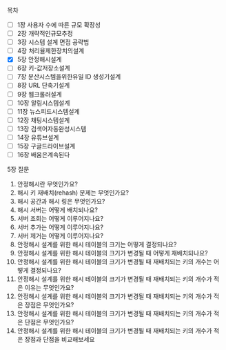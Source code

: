 목차
- [ ] 1장 사용자 수에 따른 규모 확장성
- [ ] 2장 개략적인규모추정
- [ ] 3장 시스템 설계 면접 공략법
- [ ] 4장 처리율제한장치의설계
- [x] 5장 안정해시설계
- [ ] 6장 키-값저장소설계
- [ ] 7장 분산시스템을위한유일 ID 생성기설계
- [ ] 8장 URL 단축기설계
- [ ] 9장 웹크롤러설계
- [ ] 10장 알림시스템설계
- [ ] 11장 뉴스피드시스템설계
- [ ] 12장 채팅시스템설계
- [ ] 13장 검색어자동완성시스템
- [ ] 14장 유튜브설계
- [ ] 15장 구글드라이브설계
- [ ] 16장 배움은계속된다

5장 질문

1. 안정해시란 무엇인가요?
2. 해시 키 재배치(rehash) 문제는 무엇인가요?
3. 해시 공간과 해시 링은 무엇인가요?
4. 해시 서버는 어떻게 배치되나요?
5. 서버 조회는 어떻게 이루어지나요?
6. 서버 추가는 어떻게 이루어지나요?
7. 서버 제거는 어떻게 이루어지나요?
8. 안정해시 설계를 위한 해시 테이블의 크기는 어떻게 결정되나요?
9. 안정해시 설계를 위한 해시 테이블의 크기가 변경될 때 어떻게 재배치되나요?
10. 안정해시 설계를 위한 해시 테이블의 크기가 변경될 때 재배치되는 키의 개수는 어떻게 결정되나요?
11. 안정해시 설계를 위한 해시 테이블의 크기가 변경될 때 재배치되는 키의 개수가 적은 이유는 무엇인가요?
12. 안정해시 설계를 위한 해시 테이블의 크기가 변경될 때 재배치되는 키의 개수가 적은 장점은 무엇인가요?
13. 안정해시 설계를 위한 해시 테이블의 크기가 변경될 때 재배치되는 키의 개수가 적은 단점은 무엇인가요?
14. 안정해시 설계를 위한 해시 테이블의 크기가 변경될 때 재배치되는 키의 개수가 적은 장점과 단점을 비교해보세요

